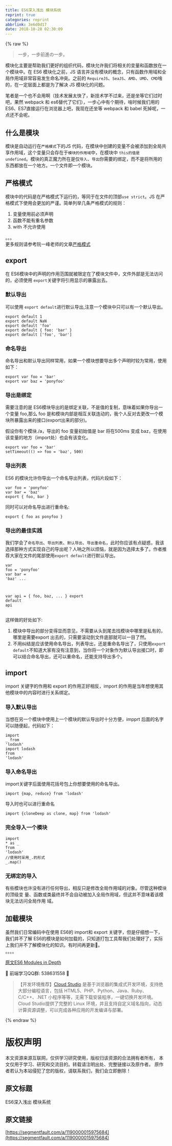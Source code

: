 ```yaml
---
title: ES6深入浅出 模块系统
reprint: true
categories: reprint
abbrlink: 3e6d0d17
date: 2018-10-28 02:30:09
---
```


{% raw %}
<blockquote>&#x4E00;&#x6B65;&#xFF0C;&#x4E00;&#x6B65;&#x524D;&#x9032;&#x306E;&#x4E00;&#x6B65;&#x3002;</blockquote><p>&#x6A21;&#x5757;&#x5316;&#x4E3B;&#x8981;&#x662F;&#x5E2E;&#x52A9;&#x6211;&#x4EEC;&#x66F4;&#x597D;&#x7684;&#x7EC4;&#x7EC7;&#x4EE3;&#x7801;&#xFF0C;&#x6A21;&#x5757;&#x5141;&#x8BB8;&#x6211;&#x4EEC;&#x5C06;&#x76F8;&#x5173;&#x7684;&#x53D8;&#x91CF;&#x548C;&#x51FD;&#x6570;&#x653E;&#x5728;&#x4E00;&#x4E2A;&#x6A21;&#x5757;&#x4E2D;&#x3002;&#x5728; ES6 &#x6A21;&#x5757;&#x5316;&#x4E4B;&#x524D;&#xFF0C;JS &#x8BED;&#x8A00;&#x5E76;&#x6CA1;&#x6709;&#x6A21;&#x5757;&#x7684;&#x6982;&#x5FF5;&#xFF0C;&#x53EA;&#x6709;&#x51FD;&#x6570;&#x4F5C;&#x7528;&#x57DF;&#x548C;&#x5168;&#x5C40;&#x4F5C;&#x7528;&#x57DF;&#x975E;&#x5E38;&#x5BB9;&#x6613;&#x53D1;&#x751F;&#x547D;&#x540D;&#x51B2;&#x7A81;&#x3002;&#x4E4B;&#x524D;&#x7684; <code>RequireJS</code>&#x3001;<code>SeaJS</code>&#x3001;<code>AMD</code>&#x3001;<code>UMD</code>&#x3001;<code>CMD</code>&#x5565;&#x7684;&#xFF0C;&#x5728;&#x4E00;&#x5B9A;&#x5C42;&#x9762;&#x4E0A;&#x90FD;&#x662F;&#x4E3A;&#x4E86;&#x89E3;&#x51B3; JS &#x6A21;&#x5757;&#x5316;&#x7684;&#x95EE;&#x9898;&#x3002;</p><p>&#x7B14;&#x8005;&#x662F;&#x4E00;&#x4E2A;&#x4E5F;&#x4E0D;&#x4F1A;&#x7528;&#x554A;&#xFF08;&#x6280;&#x672F;&#x53D1;&#x5C55;&#x592A;&#x5FEB;&#x4E86;&#xFF0C;&#x65B0;&#x6280;&#x672F;&#x5B66;&#x4E0D;&#x8FC7;&#x6765;&#xFF0C;&#x8FD8;&#x662F;&#x5750;&#x7B49;&#x5B83;&#x4EEC;&#x8FC7;&#x65F6;&#x5427;&#xFF0C;&#x679C;&#x7136; webpack &#x548C; es6&#x66FF;&#x4EE3;&#x4E86;&#x5B83;&#x4EEC;&#xFF09;&#xFF0C;&#x4E00;&#x6B65;&#x5FC3;&#x4E2D;&#x6709;&#x4E2A;&#x671F;&#x5F85;&#xFF0C;&#x5565;&#x65F6;&#x5019;&#x6211;&#x4EEC;&#x7528;&#x7684; ES6&#x3001;ES7&#x76F4;&#x63A5;&#x8FD0;&#x884C;&#x5728;&#x6D4F;&#x89C8;&#x5668;&#x4E0A;&#x5427;&#xFF0C;&#x6211;&#x73B0;&#x5728;&#x8FD8;&#x5750;&#x7B49; webpack &#x548C; babel &#x6B7B;&#x6389;&#x5462;&#xFF0C;&#x4E00;&#x70B9;&#x8FD8;&#x4E0D;&#x4F1A;&#x5462;&#x3002;</p><h2 id="articleHeader0">&#x4EC0;&#x4E48;&#x662F;&#x6A21;&#x5757;</h2><p>&#x6A21;&#x5757;&#x662F;&#x81EA;&#x52A8;&#x8FD0;&#x884C;&#x5728;<code>&#x4E25;&#x683C;&#x6A21;&#x5F0F;</code>&#x4E0B;&#x7684;JS &#x4EE3;&#x7801;&#xFF0C;&#x5728;&#x6A21;&#x5757;&#x4E2D;&#x521B;&#x5EFA;&#x7684;&#x53D8;&#x91CF;&#x4E0D;&#x4F1A;&#x88AB;&#x6DFB;&#x52A0;&#x5230;&#x5168;&#x5C40;&#x5171;&#x4EAB;&#x4F5C;&#x7528;&#x57DF;&#xFF0C;&#x8FD9;&#x4E2A;&#x53D8;&#x91CF;&#x53EA;&#x4F1A;&#x5B58;&#x5728;&#x4E8E;<code>&#x6A21;&#x5757;&#x7684;&#x4F5C;&#x7528;&#x57DF;</code>&#x4E2D;&#xFF0C;&#x5728;&#x6A21;&#x5757;&#x4E2D; <code>this&#x7684;&#x503C;&#x662F; undefined</code>&#x3002;&#x6A21;&#x5757;&#x7684;&#x771F;&#x6B63;&#x9B54;&#x529B;&#x6240;&#x5728;&#x662F;&#x4EC5;<code>&#x5BFC;&#x5165;</code>&#x3001;<code>&#x5BFC;&#x51FA;</code>&#x4F60;&#x9700;&#x8981;&#x7684;&#x7ED1;&#x5B9A;&#xFF0C;&#x800C;&#x4E0D;&#x662F;&#x5C06;&#x6240;&#x7528;&#x7684;&#x4E1C;&#x897F;&#x90FD;&#x653E;&#x5728;&#x4E00;&#x4E2A;&#x5730;&#x65B9;&#x3002;&#x4E00;&#x4E2A;&#x6587;&#x4EF6;&#x5373;&#x4E00;&#x4E2A;&#x6A21;&#x5757;&#x3002;</p><h2 id="articleHeader1">&#x4E25;&#x683C;&#x6A21;&#x5F0F;</h2><p>&#x6A21;&#x5757;&#x4E2D;&#x7684;&#x4EE3;&#x7801;&#x662F;&#x5728;&#x4E25;&#x683C;&#x6A21;&#x5F0F;&#x4E0B;&#x8FD0;&#x884C;&#x7684;&#xFF0C;&#x7B49;&#x540C;&#x4E8E;&#x5728;&#x6587;&#x4EF6;&#x7684;&#x9876;&#x90E8;<code>use strict</code>&#x3002;JS &#x5728;&#x4E25;&#x683C;&#x6A21;&#x5F0F;&#x4E0B;&#x4F7F;&#x7528;&#x4F1A;&#x66F4;&#x52A0;&#x7684;&#x4E25;&#x8C28;&#x3002;&#x7B80;&#x5355;&#x5217;&#x4E3E;&#x51E0;&#x6761;&#x4E25;&#x683C;&#x6A21;&#x5F0F;&#x7684;&#x89C4;&#x5219;&#xFF1A;</p><ol><li>&#x53D8;&#x91CF;&#x4F7F;&#x7528;&#x524D;&#x5FC5;&#x987B;&#x58F0;&#x660E;</li><li>&#x51FD;&#x6570;&#x4E0D;&#x80FD;&#x6709;&#x91CD;&#x540D;&#x53C2;&#x6570;</li><li>with &#x4E0D;&#x5141;&#x8BB8;&#x4F7F;&#x7528;</li></ol><p>&#x3002;&#x3002;&#x3002;<br>&#x66F4;&#x591A;&#x89C4;&#x5219;&#x8BF7;&#x53C2;&#x8003;&#x962E;&#x4E00;&#x5CF0;&#x8001;&#x5E08;&#x7684;&#x6587;&#x7AE0;<a href="http://es6.ruanyifeng.com/#docs/module#%E4%B8%A5%E6%A0%BC%E6%A8%A1%E5%BC%8F" rel="nofollow noreferrer" target="_blank">&#x4E25;&#x683C;&#x6A21;&#x5F0F;</a></p><h2 id="articleHeader2">export</h2><p>&#x5728; ES6&#x6A21;&#x5757;&#x4E2D;&#x7684;&#x58F0;&#x660E;&#x7684;&#x4F5C;&#x7528;&#x8303;&#x56F4;&#x5C31;&#x88AB;&#x9650;&#x5B9A;&#x5728;&#x4E86;&#x6A21;&#x5757;&#x6587;&#x4EF6;&#x4E2D;&#xFF0C;&#x6587;&#x4EF6;&#x5916;&#x90E8;&#x662F;&#x65E0;&#x6CD5;&#x8BBF;&#x95EE;&#x7684;&#xFF0C;&#x5FC5;&#x987B;&#x4F7F;&#x7528; <code>export</code>&#x5173;&#x952E;&#x5B57;&#x5C06;&#x5F15;&#x7528;&#x663E;&#x793A;&#x7684;&#x66B4;&#x9732;&#x51FA;&#x53BB;&#x3002;</p><h3 id="articleHeader3">&#x9ED8;&#x8BA4;&#x5BFC;&#x51FA;</h3><p>&#x53EF;&#x4EE5;&#x4F7F;&#x7528; <code>export default</code>&#x8FDB;&#x884C;&#x9ED8;&#x8BA4;&#x5BFC;&#x51FA;,&#x6CE8;&#x610F;&#x4E00;&#x4E2A;&#x6A21;&#x5757;&#x4E2D;&#x53EA;&#x53EF;&#x4EE5;&#x6709;&#x4E00;&#x4E2A;&#x9ED8;&#x8BA4;&#x5BFC;&#x51FA;&#x3002;</p><div class="widget-codetool" style="display:none"><div class="widget-codetool--inner"><span class="selectCode code-tool" data-toggle="tooltip" data-placement="top" title="" data-original-title="&#x5168;&#x9009;"></span> <span type="button" class="copyCode code-tool" data-toggle="tooltip" data-placement="top" data-clipboard-text="export default 1
export default NaN
export default &apos;foo&apos;
export default { foo: &apos;bar&apos; }
export default [&apos;foo&apos;, &apos;bar&apos;]" title="" data-original-title="&#x590D;&#x5236;"></span> <span type="button" class="saveToNote code-tool" data-toggle="tooltip" data-placement="top" title="" data-original-title="&#x653E;&#x8FDB;&#x7B14;&#x8BB0;"></span></div></div><pre class="javascript hljs"><code class="js"><span class="hljs-keyword">export</span> <span class="hljs-keyword">default</span> <span class="hljs-number">1</span>
<span class="hljs-keyword">export</span> <span class="hljs-keyword">default</span> <span class="hljs-literal">NaN</span>
<span class="hljs-keyword">export</span> <span class="hljs-keyword">default</span> <span class="hljs-string">&apos;foo&apos;</span>
<span class="hljs-keyword">export</span> <span class="hljs-keyword">default</span> { <span class="hljs-attr">foo</span>: <span class="hljs-string">&apos;bar&apos;</span> }
<span class="hljs-keyword">export</span> <span class="hljs-keyword">default</span> [<span class="hljs-string">&apos;foo&apos;</span>, <span class="hljs-string">&apos;bar&apos;</span>]</code></pre><h3 id="articleHeader4">&#x547D;&#x540D;&#x5BFC;&#x51FA;</h3><p>&#x547D;&#x540D;&#x5BFC;&#x51FA;&#x548C;&#x9ED8;&#x8BA4;&#x5BFC;&#x51FA;&#x540C;&#x6837;&#x5E38;&#x7528;&#xFF0C;&#x5982;&#x679C;&#x4E00;&#x4E2A;&#x6A21;&#x5757;&#x60F3;&#x8981;&#x5BFC;&#x51FA;&#x591A;&#x4E2A;&#x58F0;&#x660E;&#x65F6;&#x8F83;&#x4E3A;&#x5E38;&#x7528;&#xFF0C;&#x4F7F;&#x7528;&#x5982;&#x4E0B;&#xFF1A;</p><div class="widget-codetool" style="display:none"><div class="widget-codetool--inner"><span class="selectCode code-tool" data-toggle="tooltip" data-placement="top" title="" data-original-title="&#x5168;&#x9009;"></span> <span type="button" class="copyCode code-tool" data-toggle="tooltip" data-placement="top" data-clipboard-text="export var foo = &apos;bar&apos;
export var baz = &apos;ponyfoo&apos;" title="" data-original-title="&#x590D;&#x5236;"></span> <span type="button" class="saveToNote code-tool" data-toggle="tooltip" data-placement="top" title="" data-original-title="&#x653E;&#x8FDB;&#x7B14;&#x8BB0;"></span></div></div><pre class="javascript hljs"><code class="js"><span class="hljs-keyword">export</span> <span class="hljs-keyword">var</span> foo = <span class="hljs-string">&apos;bar&apos;</span>
<span class="hljs-keyword">export</span> <span class="hljs-keyword">var</span> baz = <span class="hljs-string">&apos;ponyfoo&apos;</span></code></pre><h3 id="articleHeader5">&#x5BFC;&#x51FA;&#x662F;&#x7ED1;&#x5B9A;</h3><p>&#x9700;&#x8981;&#x6CE8;&#x610F;&#x7684;&#x662F; ES6&#x6A21;&#x5757;&#x5BFC;&#x51FA;&#x7684;&#x662F;&#x7ED1;&#x5B9A;&#x5173;&#x8054;&#xFF0C;&#x4E0D;&#x662F;&#x503C;&#x7684;&#x590D;&#x5236;&#xFF0C;&#x610F;&#x5473;&#x7740;&#x5982;&#x679C;&#x4F60;&#x5BFC;&#x51FA;&#x4E00;&#x4E2A;&#x53D8;&#x91CF; foo,&#x90A3;&#x4E48; foo &#x662F;&#x548C;&#x6A21;&#x5757;&#x5185;&#x90E8;&#x662F;&#x76F8;&#x4E92;&#x5173;&#x8054;&#x8FDE;&#x52A8;&#x7684;&#xFF0C;&#x6211;&#x4E2A;&#x4EBA;&#x53CD;&#x5BF9;&#x53BB;&#x66F4;&#x6539;&#x4E00;&#x4E2A;&#x6A21;&#x5757;&#x6240;&#x66B4;&#x9732;&#x51FA;&#x6765;&#x7684;&#x63A5;&#x53E3;(export&#x51FA;&#x6765;&#x7684;&#x90E8;&#x5206;)&#x3002;</p><p>&#x5047;&#x8BBE;&#x4F60;&#x6709;&#x4E2A;&#x6A21;&#x5757;./a&#xFF0C;&#x5BFC;&#x51FA;&#x7684; foo &#x53D8;&#x91CF;&#x521D;&#x59CB;&#x503C;&#x662F; bar &#x5C06;&#x5728;500ms &#x53D8;&#x6210; baz&#xFF0C;&#x5728;&#x4F7F;&#x7528;&#x8BE5;&#x53D8;&#x91CF;&#x7684;&#x5730;&#x65B9;&#xFF08;import&#x5904;&#xFF09;&#x4E5F;&#x4F1A;&#x6709;&#x8BE5;&#x53D8;&#x5316;&#x3002;</p><div class="widget-codetool" style="display:none"><div class="widget-codetool--inner"><span class="selectCode code-tool" data-toggle="tooltip" data-placement="top" title="" data-original-title="&#x5168;&#x9009;"></span> <span type="button" class="copyCode code-tool" data-toggle="tooltip" data-placement="top" data-clipboard-text="export var foo = &apos;bar&apos;
setTimeout(() =&gt; foo = &apos;baz&apos;, 500)" title="" data-original-title="&#x590D;&#x5236;"></span> <span type="button" class="saveToNote code-tool" data-toggle="tooltip" data-placement="top" title="" data-original-title="&#x653E;&#x8FDB;&#x7B14;&#x8BB0;"></span></div></div><pre class="javascript hljs"><code class="js"><span class="hljs-keyword">export</span> <span class="hljs-keyword">var</span> foo = <span class="hljs-string">&apos;bar&apos;</span>
setTimeout(<span class="hljs-function"><span class="hljs-params">()</span> =&gt;</span> foo = <span class="hljs-string">&apos;baz&apos;</span>, <span class="hljs-number">500</span>)</code></pre><h3 id="articleHeader6">&#x5BFC;&#x51FA;&#x5217;&#x8868;</h3><p>ES6 &#x7684;&#x6A21;&#x5757;&#x5141;&#x8BB8;&#x4F60;&#x5BFC;&#x51FA;&#x4E00;&#x4E2A;&#x547D;&#x540D;&#x5BFC;&#x51FA;&#x5217;&#x8868;&#xFF0C;&#x4EE3;&#x7801;&#x7247;&#x6BB5;&#x5982;&#x4E0B;&#xFF1A;</p><div class="widget-codetool" style="display:none"><div class="widget-codetool--inner"><span class="selectCode code-tool" data-toggle="tooltip" data-placement="top" title="" data-original-title="&#x5168;&#x9009;"></span> <span type="button" class="copyCode code-tool" data-toggle="tooltip" data-placement="top" data-clipboard-text="var foo = &apos;ponyfoo&apos;
var bar = &apos;baz&apos;
export { foo, bar }" title="" data-original-title="&#x590D;&#x5236;"></span> <span type="button" class="saveToNote code-tool" data-toggle="tooltip" data-placement="top" title="" data-original-title="&#x653E;&#x8FDB;&#x7B14;&#x8BB0;"></span></div></div><pre class="javascript hljs"><code class="js"><span class="hljs-keyword">var</span> foo = <span class="hljs-string">&apos;ponyfoo&apos;</span>
<span class="hljs-keyword">var</span> bar = <span class="hljs-string">&apos;baz&apos;</span>
<span class="hljs-keyword">export</span> { foo, bar }</code></pre><p>&#x540C;&#x65F6;&#x53EF;&#x4EE5;&#x5BF9;&#x547D;&#x540D;&#x5BFC;&#x51FA;&#x8FDB;&#x884C;&#x91CD;&#x547D;&#x540D;:</p><div class="widget-codetool" style="display:none"><div class="widget-codetool--inner"><span class="selectCode code-tool" data-toggle="tooltip" data-placement="top" title="" data-original-title="&#x5168;&#x9009;"></span> <span type="button" class="copyCode code-tool" data-toggle="tooltip" data-placement="top" data-clipboard-text="export { foo as ponyfoo }" title="" data-original-title="&#x590D;&#x5236;"></span> <span type="button" class="saveToNote code-tool" data-toggle="tooltip" data-placement="top" title="" data-original-title="&#x653E;&#x8FDB;&#x7B14;&#x8BB0;"></span></div></div><pre class="javascript hljs"><code class="js" style="word-break:break-word;white-space:initial"><span class="hljs-keyword">export</span> { foo <span class="hljs-keyword">as</span> ponyfoo }</code></pre><h3 id="articleHeader7">&#x5BFC;&#x51FA;&#x7684;&#x6700;&#x4F73;&#x5B9E;&#x8DF5;</h3><p>&#x6211;&#x4EEC;&#x5B66;&#x4F1A;&#x4E86;<code>&#x547D;&#x540D;&#x5BFC;&#x51FA;</code>&#x3001;<code>&#x5BFC;&#x51FA;&#x5217;&#x8868;</code>&#x3001;<code>&#x9ED8;&#x8BA4;&#x5BFC;&#x51FA;</code>&#x3001;<code>&#x5BFC;&#x51FA;&#x91CD;&#x547D;&#x540D;</code>&#xFF0C;&#x6B64;&#x65F6;&#x4F60;&#x5E94;&#x8BE5;&#x6709;&#x70B9;&#x7591;&#x60D1;&#xFF0C;&#x6211;&#x8BE5;&#x9009;&#x62E9;&#x90A3;&#x79CD;&#x65B9;&#x5F0F;&#x5B9E;&#x73B0;&#x81EA;&#x5DF1;&#x7684;&#x5BFC;&#x51FA;&#x5462;&#xFF1F;&#x4EBA;&#x5450;&#x4E4B;&#x6240;&#x4EE5;&#x70E6;&#x607C;&#xFF0C;&#x5C31;&#x662F;&#x56E0;&#x4E3A;&#x9009;&#x62E9;&#x592A;&#x591A;&#x4E86;&#x3002;&#x4F5C;&#x8005;&#x63A8;&#x8350;&#x5927;&#x5BB6;&#x5728;&#x6587;&#x4EF6;&#x7684;&#x5C3E;&#x90E8;&#x4F7F;&#x7528;<code>export default</code>&#x8FDB;&#x884C;&#x9ED8;&#x8BA4;&#x5BFC;&#x51FA;&#x3002;</p><div class="widget-codetool" style="display:none"><div class="widget-codetool--inner"><span class="selectCode code-tool" data-toggle="tooltip" data-placement="top" title="" data-original-title="&#x5168;&#x9009;"></span> <span type="button" class="copyCode code-tool" data-toggle="tooltip" data-placement="top" data-clipboard-text="var foo = &apos;ponyfoo&apos;
var bar = &apos;baz&apos;
...

var api = {
  foo,
  baz,
  ...
}
export default api" title="" data-original-title="&#x590D;&#x5236;"></span> <span type="button" class="saveToNote code-tool" data-toggle="tooltip" data-placement="top" title="" data-original-title="&#x653E;&#x8FDB;&#x7B14;&#x8BB0;"></span></div></div><pre class="javascript hljs"><code class="js"><span class="hljs-keyword">var</span> foo = <span class="hljs-string">&apos;ponyfoo&apos;</span>
<span class="hljs-keyword">var</span> bar = <span class="hljs-string">&apos;baz&apos;</span>
...

var api = {
  foo,
  baz,
  ...
}
<span class="hljs-keyword">export</span> <span class="hljs-keyword">default</span> api</code></pre><p>&#x8FD9;&#x6837;&#x505A;&#x7684;&#x597D;&#x5904;&#x5982;&#x4E0B;:</p><ol><li>&#x6A21;&#x5757;&#x4E2D;&#x5BFC;&#x51FA;&#x7684;&#x90E8;&#x5206;&#x53D8;&#x5F97;&#x663E;&#x800C;&#x610F;&#x89C1;&#xFF0C;&#x4E0D;&#x9700;&#x8981;&#x4ECE;&#x5934;&#x5230;&#x5C3E;&#x53BB;&#x627E;&#x6A21;&#x5757;&#x4E2D;&#x54EA;&#x91CC;&#x662F;&#x79C1;&#x6709;&#x7684;&#xFF0C;&#x54EA;&#x91CC;&#x662F;&#x9700;&#x8981;export &#x51FA;&#x53BB;&#x7684;&#xFF0C;&#x53EA;&#x9700;&#x8981;&#x6EDA;&#x52A8;&#x5230;&#x6587;&#x4EF6;&#x5E95;&#x90E8;&#x5C31;&#x53EF;&#x4EE5;&#x4E00;&#x76EE;&#x4E86;&#x7136;&#x3002;</li><li>&#x4E0D;&#x7528;&#x7EA0;&#x7ED3;&#x662F;&#x5E94;&#x8BE5;&#x4F7F;&#x7528;&#x547D;&#x540D;&#x5BFC;&#x51FA;&#xFF0C;&#x5217;&#x8868;&#x5BFC;&#x51FA;&#xFF0C;&#x8FD8;&#x662F;&#x91CD;&#x547D;&#x540D;&#x5BFC;&#x51FA;&#x4E86;&#xFF0C;&#x53EA;&#x4F7F;&#x7528;<code>export default</code>&#x4E0D;&#x77E5;&#x9053;&#x5927;&#x5BB6;&#x6709;&#x6CA1;&#x6709;&#x6CE8;&#x610F;&#x5230;&#xFF0C;&#x5F53;&#x4F60;&#x5C06;&#x4E00;&#x4E2A;&#x5BF9;&#x8C61;&#x4F5C;&#x4E3A;&#x9ED8;&#x8BA4;&#x5BFC;&#x51FA;&#x63A5;&#x53E3;&#x65F6;&#xFF0C;&#x5373;&#x53EF;&#x4EE5;&#x7ED3;&#x5408;&#x547D;&#x540D;&#x5BFC;&#x51FA;&#xFF0C;&#x8FD8;&#x53EF;&#x4EE5;&#x91CD;&#x547D;&#x540D;&#xFF0C;&#x8FD8;&#x80FD;&#x652F;&#x6301;&#x5BFC;&#x51FA;&#x591A;&#x4E2A;&#x3002;</li></ol><h2 id="articleHeader8">import</h2><p>import &#x5173;&#x952E;&#x5B57;&#x7684;&#x4F5C;&#x7528;&#x548C; export &#x7684;&#x4F5C;&#x7528;&#x6B63;&#x597D;&#x76F8;&#x53CD;&#xFF0C;import &#x7684;&#x4F5C;&#x7528;&#x662F;&#x5F53;&#x5E74;&#x60F3;&#x4F7F;&#x7528;&#x5176;&#x4ED6;&#x6A21;&#x5757;&#x4E2D;&#x7684;&#x5185;&#x5BB9;&#x65F6;&#x8FDB;&#x884C;&#x5173;&#x7CFB;&#x7ED1;&#x5B9A;&#x3002;</p><h3 id="articleHeader9">&#x5BFC;&#x5165;&#x9ED8;&#x8BA4;&#x5BFC;&#x51FA;</h3><p>&#x5F53;&#x60F3;&#x5728;&#x53E6;&#x4E00;&#x4E2A;&#x6A21;&#x5757;&#x4E2D;&#x4F7F;&#x7528;&#x4E0A;&#x4E00;&#x4E2A;&#x6A21;&#x5757;&#x7684;&#x9ED8;&#x8BA4;&#x5BFC;&#x51FA;&#x65F6;&#x5341;&#x5206;&#x65B9;&#x4FBF;&#xFF0C;impprt &#x540E;&#x9762;&#x7684;&#x540D;&#x5B57;&#x53EF;&#x4EE5;&#x968F;&#x4FBF;&#x8D77;&#xFF0C;&#x4EE3;&#x7801;&#x5982;&#x4E0B;&#xFF1A;</p><div class="widget-codetool" style="display:none"><div class="widget-codetool--inner"><span class="selectCode code-tool" data-toggle="tooltip" data-placement="top" title="" data-original-title="&#x5168;&#x9009;"></span> <span type="button" class="copyCode code-tool" data-toggle="tooltip" data-placement="top" data-clipboard-text="import _ from &apos;lodash&apos;
import lodash from &apos;lodash&apos;" title="" data-original-title="&#x590D;&#x5236;"></span> <span type="button" class="saveToNote code-tool" data-toggle="tooltip" data-placement="top" title="" data-original-title="&#x653E;&#x8FDB;&#x7B14;&#x8BB0;"></span></div></div><pre class="javascript hljs"><code class="js"><span class="hljs-keyword">import</span> _ <span class="hljs-keyword">from</span> <span class="hljs-string">&apos;lodash&apos;</span>
<span class="hljs-keyword">import</span> lodash <span class="hljs-keyword">from</span> <span class="hljs-string">&apos;lodash&apos;</span></code></pre><h3 id="articleHeader10">&#x5BFC;&#x5165;&#x547D;&#x540D;&#x5BFC;&#x51FA;</h3><p>import&#x5173;&#x952E;&#x5B57;&#x540E;&#x9762;&#x4F7F;&#x7528;&#x82B1;&#x62EC;&#x53F7;&#x5305;&#x4E0A;&#x4F60;&#x60F3;&#x8981;&#x4F7F;&#x7528;&#x7684;&#x547D;&#x540D;&#x5BFC;&#x51FA;&#x3002;</p><div class="widget-codetool" style="display:none"><div class="widget-codetool--inner"><span class="selectCode code-tool" data-toggle="tooltip" data-placement="top" title="" data-original-title="&#x5168;&#x9009;"></span> <span type="button" class="copyCode code-tool" data-toggle="tooltip" data-placement="top" data-clipboard-text="import {map, reduce} from &apos;lodash&apos;" title="" data-original-title="&#x590D;&#x5236;"></span> <span type="button" class="saveToNote code-tool" data-toggle="tooltip" data-placement="top" title="" data-original-title="&#x653E;&#x8FDB;&#x7B14;&#x8BB0;"></span></div></div><pre class="javascript hljs"><code class="js" style="word-break:break-word;white-space:initial"><span class="hljs-keyword">import</span> {map, reduce} <span class="hljs-keyword">from</span> <span class="hljs-string">&apos;lodash&apos;</span></code></pre><p>&#x5BFC;&#x5165;&#x65F6;&#x4E5F;&#x53EF;&#x4EE5;&#x8FDB;&#x884C;&#x91CD;&#x547D;&#x540D;</p><div class="widget-codetool" style="display:none"><div class="widget-codetool--inner"><span class="selectCode code-tool" data-toggle="tooltip" data-placement="top" title="" data-original-title="&#x5168;&#x9009;"></span> <span type="button" class="copyCode code-tool" data-toggle="tooltip" data-placement="top" data-clipboard-text="import {cloneDeep as clone, map} from &apos;lodash&apos;" title="" data-original-title="&#x590D;&#x5236;"></span> <span type="button" class="saveToNote code-tool" data-toggle="tooltip" data-placement="top" title="" data-original-title="&#x653E;&#x8FDB;&#x7B14;&#x8BB0;"></span></div></div><pre class="javascript hljs"><code class="js" style="word-break:break-word;white-space:initial"><span class="hljs-keyword">import</span> {cloneDeep <span class="hljs-keyword">as</span> clone, map} <span class="hljs-keyword">from</span> <span class="hljs-string">&apos;lodash&apos;</span></code></pre><h3 id="articleHeader11">&#x5B8C;&#x5168;&#x5BFC;&#x5165;&#x4E00;&#x4E2A;&#x6A21;&#x5757;</h3><div class="widget-codetool" style="display:none"><div class="widget-codetool--inner"><span class="selectCode code-tool" data-toggle="tooltip" data-placement="top" title="" data-original-title="&#x5168;&#x9009;"></span> <span type="button" class="copyCode code-tool" data-toggle="tooltip" data-placement="top" data-clipboard-text="import * as _ from &apos;lodash&apos;
//&#x4F7F;&#x7528;&#x65F6;&#x91C7;&#x7528;_.&#x7684;&#x5F62;&#x5F0F;
_.map()" title="" data-original-title="&#x590D;&#x5236;"></span> <span type="button" class="saveToNote code-tool" data-toggle="tooltip" data-placement="top" title="" data-original-title="&#x653E;&#x8FDB;&#x7B14;&#x8BB0;"></span></div></div><pre class="javascript hljs"><code class="js"><span class="hljs-keyword">import</span> * <span class="hljs-keyword">as</span> _ <span class="hljs-keyword">from</span> <span class="hljs-string">&apos;lodash&apos;</span>
<span class="hljs-comment">//&#x4F7F;&#x7528;&#x65F6;&#x91C7;&#x7528;_.&#x7684;&#x5F62;&#x5F0F;</span>
_.map()</code></pre><h3 id="articleHeader12">&#x65E0;&#x7ED1;&#x5B9A;&#x7684;&#x5BFC;&#x5165;</h3><p>&#x6709;&#x4E9B;&#x6A21;&#x5757;&#x4E5F;&#x8BB8;&#x6CA1;&#x6709;&#x8FDB;&#x884C;&#x4EFB;&#x4F55;&#x5BFC;&#x51FA;&#xFF0C;&#x76F8;&#x53CD;&#x53EA;&#x662F;&#x4FEE;&#x6539;&#x5168;&#x5C40;&#x4F5C;&#x7528;&#x57DF;&#x7684;&#x5BF9;&#x8C61;&#x3002;&#x5C3D;&#x7BA1;&#x8FD9;&#x79CD;&#x6A21;&#x5757;&#x7684;&#x9876;&#x7EA7;&#x53D8; &#x91CF;&#x3001;&#x51FD;&#x6570;&#x6216;&#x7C7B;&#x6700;&#x7EC8;&#x5E76;&#x4E0D;&#x4F1A;&#x81EA;&#x52A8;&#x88AB;&#x52A0;&#x5165;&#x5168;&#x5C40;&#x4F5C;&#x7528;&#x57DF;&#xFF0C;&#x4F46;&#x8FD9;&#x5E76;&#x4E0D;&#x610F;&#x5473;&#x7740;&#x8BE5;&#x6A21;&#x5757;&#x65E0;&#x6CD5;&#x8BBF;&#x95EE;&#x5168;&#x5C40;&#x4F5C;&#x7528; &#x57DF;&#x3002;</p><h2 id="articleHeader13">&#x52A0;&#x8F7D;&#x6A21;&#x5757;</h2><p>&#x867D;&#x7136;&#x6211;&#x4EEC;&#x65E5;&#x5E38;&#x7F16;&#x7801;&#x4E2D;&#x5728;&#x4F7F;&#x7528; ES6&#x7684; import&#x548C; export &#x5173;&#x952E;&#x5B57;&#xFF0C;&#x4F46;&#x662F;&#x4ED4;&#x7EC6;&#x60F3;&#x4E00;&#x4E0B;&#xFF0C;&#x6211;&#x4EEC;&#x5E76;&#x4E0D;&#x4E86;&#x89E3; ES6&#x7684;&#x6A21;&#x5757;&#x662F;&#x5982;&#x4F55;&#x52A0;&#x8F7D;&#x7684;&#xFF0C;&#x53EA;&#x77E5;&#x9053;&#x6253;&#x5305;&#x5DE5;&#x5177;&#x5E2E;&#x6211;&#x4EEC;&#x5904;&#x7406;&#x597D;&#x4E86;&#xFF0C;&#x5B9E;&#x9645;&#x4E0A;&#x6211;&#x4EEC;&#x5E76;&#x4E0D;&#x4E86;&#x89E3;&#x6A21;&#x5757;&#x5316;&#x7684;&#x77E5;&#x8BC6;&#x3002;&#x6709;&#x65F6;&#x95F4;&#x518D;&#x66F4;&#x65B0;&#x1F47B;&#x3002;<br>&#x3002;&#x3002;&#x3002;&#x3002;</p><p><a href="https://ponyfoo.com/articles/es6-modules-in-depth" rel="nofollow noreferrer" target="_blank">&#x539F;&#x6587;ES6 Modules in Depth</a></p><p>&#x1F31A; &#x524D;&#x7AEF;&#x5B66;&#x4E60;QQ&#x7FA4;: 538631558 &#x1F31A;</p><blockquote>&#x3010;&#x5F00;&#x53D1;&#x73AF;&#x5883;&#x63A8;&#x8350;&#x3011;<a href="https://studio.coding.net/intro" rel="nofollow noreferrer" target="_blank">Cloud Studio</a> &#x662F;&#x57FA;&#x4E8E;&#x6D4F;&#x89C8;&#x5668;&#x7684;&#x96C6;&#x6210;&#x5F0F;&#x5F00;&#x53D1;&#x73AF;&#x5883;&#xFF0C;&#x652F;&#x6301;&#x7EDD;&#x5927;&#x90E8;&#x5206;&#x7F16;&#x7A0B;&#x8BED;&#x8A00;&#xFF0C;&#x5305;&#x62EC; HTML5&#x3001;PHP&#x3001;Python&#x3001;Java&#x3001;Ruby&#x3001;C/C++&#x3001;.NET &#x5C0F;&#x7A0B;&#x5E8F;&#x7B49;&#x7B49;&#xFF0C;&#x65E0;&#x9700;&#x4E0B;&#x8F7D;&#x5B89;&#x88C5;&#x7A0B;&#x5E8F;&#xFF0C;&#x4E00;&#x952E;&#x5207;&#x6362;&#x5F00;&#x53D1;&#x73AF;&#x5883;&#x3002; Cloud Studio&#x63D0;&#x4F9B;&#x4E86;&#x5B8C;&#x6574;&#x7684; Linux &#x73AF;&#x5883;&#xFF0C;&#x5E76;&#x4E14;&#x652F;&#x6301;&#x81EA;&#x5B9A;&#x4E49;&#x57DF;&#x540D;&#x6307;&#x5411;&#xFF0C;&#x52A8;&#x6001;&#x8BA1;&#x7B97;&#x8D44;&#x6E90;&#x8C03;&#x6574;&#xFF0C;&#x53EF;&#x4EE5;&#x5B8C;&#x6210;&#x5404;&#x79CD;&#x5E94;&#x7528;&#x7684;&#x5F00;&#x53D1;&#x7F16;&#x8BD1;&#x4E0E;&#x90E8;&#x7F72;&#x3002;</blockquote>
{% endraw %}

# 版权声明
本文资源来源互联网，仅供学习研究使用，版权归该资源的合法拥有者所有，
本文仅用于学习、研究和交流目的。转载请注明出处、完整链接以及原作者。
原作者若认为本站侵犯了您的版权，请联系我们，我们会立即删除！

## 原文标题
ES6深入浅出 模块系统

## 原文链接
[https://segmentfault.com/a/1190000015975684](https://segmentfault.com/a/1190000015975684)

